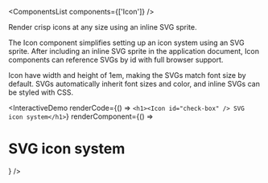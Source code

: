 <ComponentsList components={['Icon']} />

Render crisp icons at any size using an inline SVG sprite.

The Icon component simplifies setting up an icon system using an SVG sprite.
After including an inline SVG sprite in the application document, Icon
components can reference SVGs by id with full browser support.

Icon have width and height of 1em, making the SVGs match font size by
default. SVGs automatically inherit font sizes and color, and inline SVGs can
be styled with CSS.

<InteractiveDemo
  renderCode={() => `<h1><Icon id="check-box" /> SVG icon system</h1>`}
  renderComponent={() => <h1><Icon id="check-box" /> SVG icon system</h1>}
/>

<PropsTabs />
